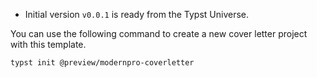 - Initial version `v0.0.1` is ready from the Typst Universe.

You can use the following command to create a new cover letter project with this template.

```bash
typst init @preview/modernpro-coverletter
```
